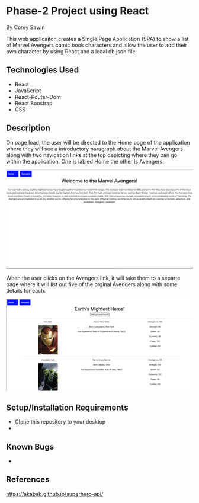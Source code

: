 # Phase-2 Project using React

By Corey Sawin

This web applicaiton creates a Single Page Application (SPA) to show a list of Marvel Avengers comic book characters and allow the user to add their own character by using React and a local db.json file.

## Technologies Used

- React
- JavaScript
- React-Router-Dom
- React Boostrap
- CSS

## Description

On page load, the user will be directed to the Home page of the application where they will see a introductory paragraph about the Marvel Avengers along with two navigation links at the top depicting where they can go within the application. One is labled Home the other is Avengers. 

![Home Screen](/Images/Home_Screen.png)

When the user clicks on the Avengers link, it will take them to a separte page where it will list out five of the orginal Avengers along with some details for each. 

![Character List](/Images/Character_List.png)











## Setup/Installation Requirements

- Clone this repository to your desktop
- 

## Known Bugs

-

## References
https://akabab.github.io/superhero-api/
